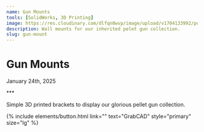 ```yaml
---
name: Gun Mounts
tools: [SolidWorks, 3D Printing]
image: https://res.cloudinary.com/dlfqn0wvp/image/upload/v1704133992/portfolio-site/ah2refudliqz7iuiabko.png
description: Wall mounts for our inherited pelet gun collection.
slug: gun-mount
---
```


# Gun Mounts
<p class="post-metadata text-muted">
  January 24th, 2025
</p>
***

Simple 3D printed brackets to display our glorious pellet gun collection.

{% include elements/button.html link="" text="GrabCAD" style="primary" size="lg" %}
